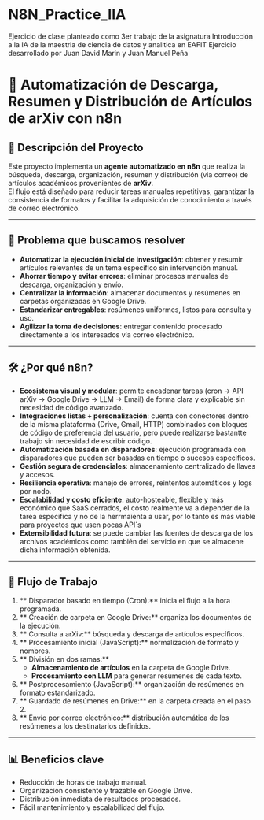 # N8N_Practice_IIA
Ejercicio de clase planteado como 3er trabajo de la asignatura Introducción a la IA de la maestria de ciencia de datos y analitica en EAFIT
Ejercicio desarrollado por Juan David Marin y Juan Manuel Peña 

# 📂 Automatización de Descarga, Resumen y Distribución de Artículos de arXiv con n8n

## 🚀 Descripción del Proyecto
Este proyecto implementa un **agente automatizado en n8n** que realiza la búsqueda, descarga, organización, resumen y distribución (via correo) de artículos académicos provenientes de **arXiv**.  
El flujo está diseñado para reducir tareas manuales repetitivas, garantizar la consistencia de formatos y facilitar la adquisición de conocimiento a través de correo electrónico.

---

## 🎯 Problema que buscamos resolver
- **Automatizar la ejecución inicial de investigación**: obtener y resumir artículos relevantes de un tema especifico sin intervención manual.  
- **Ahorrar tiempo y evitar errores**: eliminar procesos manuales de descarga, organización y envío.  
- **Centralizar la información**: almacenar documentos y resúmenes en carpetas organizadas en Google Drive.  
- **Estandarizar entregables**: resúmenes uniformes, listos para consulta y uso.  
- **Agilizar la toma de decisiones**: entregar contenido procesado directamente a los interesados vía correo electrónico.  

---

## 🛠️ ¿Por qué n8n?
- **Ecosistema visual y modular**: permite encadenar tareas (cron → API arXiv → Google Drive → LLM → Email) de forma clara y explicable sin necesidad de código avanzado.  
- **Integraciones listas + personalización**: cuenta con conectores dentro de la misma plataforma (Drive, Gmail, HTTP) combinados con bloques de código de preferencia del usuario, pero puede realizarse bastantte trabajo sin necesidad de escribir código.  
- **Automatización basada en disparadores**: ejecución programada con disparadores que pueden ser basadas en tiempo o sucesos especificos.  
- **Gestión segura de credenciales**: almacenamiento centralizado de llaves y accesos.  
- **Resiliencia operativa**: manejo de errores, reintentos automáticos y logs por nodo.  
- **Escalabilidad y costo eficiente**: auto-hosteable, flexible y más económico que SaaS cerrados, el costo realmente va a depender de la tarea especifica y no de la herrmaienta a usar, por lo tanto es más viable para proyectos que usen pocas API´s  
- **Extensibilidad futura**: se puede cambiar las fuentes de descarga de los archivos académicos como también del servicio en que se almacene dicha información obtenida.
---

## 🔄 Flujo de Trabajo
1. ** Disparador basado en tiempo (Cron):** inicia el flujo a la hora programada.  
2. ** Creación de carpeta en Google Drive:** organiza los documentos de la ejecución.  
3. ** Consulta a arXiv:** búsqueda y descarga de artículos específicos.  
4. ** Procesamiento inicial (JavaScript):** normalización de formato y nombres.  
5. ** División en dos ramas:**  
   - **Almacenamiento de artículos** en la carpeta de Google Drive.  
   - **Procesamiento con LLM** para generar resúmenes de cada texto.  
6. ** Postprocesamiento (JavaScript):** organización de resúmenes en formato estandarizado.  
7. ** Guardado de resúmenes en Drive:** en la carpeta creada en el paso 2.  
8. ** Envío por correo electrónico:** distribución automática de los resúmenes a los destinatarios definidos.  

---

## 📊 Beneficios clave
-  Reducción de horas de trabajo manual.  
-  Organización consistente y trazable en Google Drive.  
-  Distribución inmediata de resultados procesados.  
-  Fácil mantenimiento y escalabilidad del flujo.  




